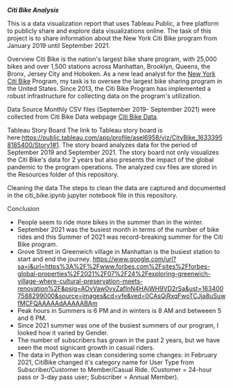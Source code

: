 ***Citi Bike Analysis***

This is a data visualization report that uses Tableau Public, a free platform to publicly share and explore data visualizations online. The task of this project is to share information about the New York Citi Bike program from January 2019 until September 2021. 

Overview
Citi Bike is the nation's largest bike share program, with 25,000 bikes and over 1,500 stations across Manhattan, Brooklyn, Queens, the Bronx, Jersey City and Hoboken. As a new lead analyst for the [New York Citi Bike](https://en.wikipedia.org/wiki/Citi_Bike) Program, my task is to oversee the largest bike sharing program in the United States. Since 2013, the Citi Bike Program has implemented a robust infrastructure for collecting data on the program's utilization. 


Data Source
Monthly CSV files (September 2019- September 2021) were collected from Citi Bike Data webpage [Citi Bike Data](https://www.citibikenyc.com/system-data).  

Tableau Story Board
The link to Tableau story board is here:https://public.tableau.com/app/profile/asel6958/viz/CityBike_16333958185400/Story1#1.  The story board analyzes data for the period of September 2019 and September 2021.  The story board not only visualizes the Citi Bike's data for 2 years but also presents the impact of the global pandemic to the program operations. The analyzed csv files are stored in the Resources folder of this repository.

Cleaning the data
The steps to clean the data are captured and documented in the citi_bike.ipynb jupyter notebook file in this repository.

Conclusion
- People seem to ride more bikes in the summer than in the winter. 
- September 2021 was the busiest month in terms of the number of bike rides and this Summer of 2021 was record-breaking summer for the Citi Bike program. 
- Grove Street in Greenwich village in Manhattan is the busiest station to start and end the journey.
https://www.google.com/url?sa=i&url=https%3A%2F%2Fwww.forbes.com%2Fsites%2Fforbes-global-properties%2F2021%2F07%2F24%2Fexploring-greenwich-village-where-cultural-preservation-meets-renovation%2F&psig=AOvVaw0vvZafInN4HAjWH9VD2rSa&ust=1634007588299000&source=images&cd=vfe&ved=0CAsQjRxqFwoTCJja8uSuwfMCFQAAAAAdAAAAABAm
- Peak hours in Summers is 6 PM and in winters is 8 AM and betweeen 5 and 6 PM.
- Since 2021 summer was one of the busiest summers of our program, I looked how it varied by Gender.
- The number of subscribers has grown in the past 2 years, but we have seen the most signicant growth in casual riders.
- The data in Python was clean considering some changes: in February 2021, CitiBike changed it's category name for User Type from  Subscriber/Customer to Member/Casual Ride. (Customer = 24-hour pass or 3-day pass user; Subscriber = Annual Member).





